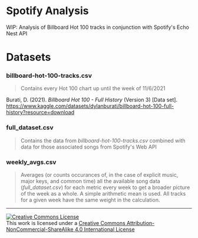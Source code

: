# Spotify Analysis
WIP: Analysis of Billboard Hot 100 tracks in conjunction with Spotify's Echo Nest API

# Datasets
### billboard-hot-100-tracks.csv
> Contains every Hot 100 chart up until the week of 11/6/2021

Burati, D. (2021). *Billboard Hot 100 - Full History* (Version 3) [Data set]. https://www.kaggle.com/datasets/dylanburati/billboard-hot-100-full-history?resource=download

### full_dataset.csv
> Contains the data from *billboard-hot-100-tracks.csv* combined with data for those associated songs from Spotify's Web API

### weekly_avgs.csv
> Averages (or counts occurances of, in the case of explicit music, major keys, and common time) all the available song data (*full_dataset.csv*) for each metric every week to get a broader picture of the week as a whole. A simple arithmetic mean is used. All tracks for a given week have the same weight in the calculation.

<hr>
<a rel="license" href="http://creativecommons.org/licenses/by-nc-sa/4.0/"><img alt="Creative Commons License" style="border-width:0" src="https://i.creativecommons.org/l/by-nc-sa/4.0/88x31.png" /></a><br />This work is licensed under a <a rel="license" href="http://creativecommons.org/licenses/by-nc-sa/4.0/">Creative Commons Attribution-NonCommercial-ShareAlike 4.0 International License</a>
